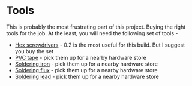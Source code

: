 # Tools

This is probably the most frustrating part of this project. Buying the right tools for the job. At the least, you will need the following set of tools -

- [Hex screwdrivers](https://bit.ly/3jXjwKs) - 0.2 is the most useful for this build. But I suggest you buy the set
- [PVC tape]() - pick them up for a nearby hardware store
- [Soldering iron]() - pick them up for a nearby hardware store
- [Soldering flux]() - pick them up for a nearby hardware store
- [Soldering lead]() - pick them up for a nearby hardware store
